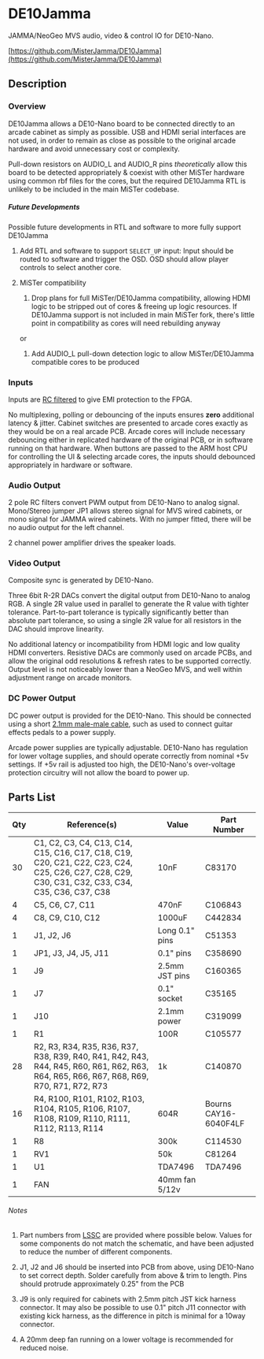 # DE10Jamma

JAMMA/NeoGeo MVS audio, video & control IO for DE10-Nano.

[https://github.com/MisterJamma/DE10Jamma](https://github.com/MisterJamma/DE10Jamma)

## Description

### Overview
DE10Jamma allows a DE10-Nano board to be connected directly to an arcade cabinet as simply as possible. USB and HDMI serial interfaces are not used, in order to remain as close as possible to the original arcade hardware and avoid unnecessary cost or complexity.

Pull-down resistors on AUDIO_L and AUDIO_R pins *theoretically* allow this board to be detected appropriately & coexist with other MiSTer hardware using common rbf files for the cores, but the required DE10Jamma RTL is unlikely to be included in the main MiSTer codebase.

##### Future Developments
Possible future developments in RTL and software to more fully support DE10Jamma

1. Add RTL and software to support `SELECT_UP` input: Input should be routed to software and trigger the OSD. OSD should allow player controls to select another core.
1. MiSTer compatibility
   1. Drop plans for full MiSTer/DE10Jamma compatibility, allowing HDMI logic to be stripped out of cores & freeing up logic resources. If DE10Jamma support is not included in main MiSTer fork, there's little point in compatibility as cores will need rebuilding anyway

   or

   1. Add AUDIO_L pull-down detection logic to allow MiSTer/DE10Jamma compatible cores to be produced

### Inputs
Inputs are [RC filtered](https://wiki.neogeodev.org/index.php?title=CRE401) to give EMI protection to the FPGA.

No multiplexing, polling or debouncing of the inputs ensures **zero** additional latency & jitter. Cabinet switches are presented to arcade cores exactly as they would be on a real arcade PCB. Arcade cores will include necessary debouncing either in replicated hardware of the original PCB, or in software running on that hardware. When buttons are passed to the ARM host CPU for controlling the UI & selecting arcade cores, the inputs should debounced appropriately in hardware or software.

### Audio Output
2 pole RC filters convert PWM output from DE10-Nano to analog signal. Mono/Stereo jumper JP1 allows stereo signal for MVS wired cabinets, or mono signal for JAMMA wired cabinets. With no jumper fitted, there will be no audio output for the left channel.

2 channel power amplifier drives the speaker loads.

### Video Output
Composite sync is generated by DE10-Nano.

Three 6bit R-2R DACs convert the digital output from DE10-Nano to analog RGB. A single 2R value used in parallel to generate the R value with tighter tolerance. Part-to-part tolerance is typically significantly better than absolute part tolerance, so using a single 2R value for all resistors in the DAC should improve linearity.

No additional latency or incompatibility from HDMI logic and low quality HDMI converters. Resistive DACs are commonly used on arcade PCBs, and allow the original odd resolutions & refresh rates to be supported correctly. Output level is not noticeably lower than a NeoGeo MVS, and well within adjustment range on arcade monitors.

### DC Power Output
DC power output is provided for the DE10-Nano. This should be connected using a short [2.1mm male-male cable](https://www.google.com/search?q=2.1mm+male+to+male&tbm=isch), such as used to connect guitar effects pedals to a power supply.

Arcade power supplies are typically adjustable. DE10-Nano has regulation for lower voltage supplies, and should operate correctly from nominal +5v settings. If +5v rail is adjusted too high, the DE10-Nano's over-voltage protection circuitry will not allow the board to power up.

## Parts List
Qty | Reference(s)         | Value          | Part Number
----|----------------------|----------------|------------
30  | C1, C2, C3, C4, C13, C14, C15, C16, C17, C18, C19, C20, C21, C22, C23, C24, C25, C26, C27, C28, C29, C30, C31, C32, C33, C34, C35, C36, C37, C38 | 10nF | C83170
4   | C5, C6, C7, C11      | 470nF          | C106843
4   | C8, C9, C10, C12     | 1000uF         | C442834
1   | J1, J2, J6           | Long 0.1" pins | C51353
1   | JP1, J3, J4, J5, J11 | 0.1" pins      | C358690
1   | J9                   | 2.5mm JST pins | C160365
1   | J7                   | 0.1" socket    | C35165
1   | J10                  | 2.1mm power    | C319099
1   | R1                   | 100R           | C105577
28  | R2, R3, R34, R35, R36, R37, R38, R39, R40, R41, R42, R43, R44, R45, R60, R61, R62, R63, R64, R65, R66, R67, R68, R69, R70, R71, R72, R73 | 1k | C140870
16  | R4, R100, R101, R102, R103, R104, R105, R106, R107, R108, R109, R110, R111, R112, R113, R114 | 604R | Bourns CAY16-6040F4LF
1   | R8                   | 300k           | C114530
1   | RV1                  | 50k            | C81264
1   | U1                   | TDA7496        | TDA7496
1   | FAN                  | 40mm fan 5/12v | 

###### Notes
   1. Part numbers from [LSSC](https://lcsc.com/) are provided where possible below. Values for some components do not match the schematic, and have been adjusted to reduce the number of different components.

   1. J1, J2 and J6 should be inserted into PCB from above, using DE10-Nano to set correct depth. Solder carefully from above & trim to length. Pins should protrude approximately 0.25" from the PCB

   1. J9 is only required for cabinets with 2.5mm pitch JST kick harness connector. It may also be possible to use 0.1" pitch J11 connector with existing kick harness, as the difference in pitch is minimal for a 10way connector.

   1. A 20mm deep fan running on a lower voltage is recommended for reduced noise.

